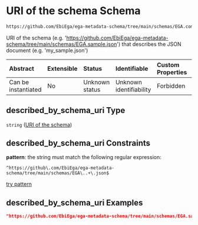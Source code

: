# URI of the schema Schema

```txt
https://github.com/EbiEga/ega-metadata-schema/tree/main/schemas/EGA.common-definitions.json#/definitions/schema_descriptor/properties/described_by_schema_uri
```

URI of the schema (e.g. '<https://github.com/EbiEga/ega-metadata-schema/tree/main/schemas/EGA.sample.json>') that describes the JSON document (e.g. 'my\_sample.json')

| Abstract            | Extensible | Status         | Identifiable            | Custom Properties | Additional Properties | Access Restrictions | Defined In                                                                                           |
| :------------------ | :--------- | :------------- | :---------------------- | :---------------- | :-------------------- | :------------------ | :--------------------------------------------------------------------------------------------------- |
| Can be instantiated | No         | Unknown status | Unknown identifiability | Forbidden         | Allowed               | none                | [EGA.common-definitions.json\*](../../../schemas/EGA.common-definitions.json "open original schema") |

## described\_by\_schema\_uri Type

`string` ([URI of the schema](ega-12-definitions-schema-descriptor-properties-uri-of-the-schema.md))

## described\_by\_schema\_uri Constraints

**pattern**: the string must match the following regular expression:&#x20;

```regexp
^https://github\.com/EbiEga/ega-metadata-schema/tree/main/schemas/EGA\..+\.json$
```

[try pattern](https://regexr.com/?expression=%5Ehttps%3A%2F%2Fgithub%5C.com%2FEbiEga%2Fega-metadata-schema%2Ftree%2Fmain%2Fschemas%2FEGA%5C..%2B%5C.json%24 "try regular expression with regexr.com")

## described\_by\_schema\_uri Examples

```json
"https://github.com/EbiEga/ega-metadata-schema/tree/main/schemas/EGA.sample.json"
```
